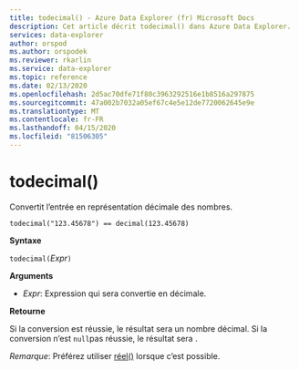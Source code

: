 ```yaml
---
title: todecimal() - Azure Data Explorer (fr) Microsoft Docs
description: Cet article décrit todecimal() dans Azure Data Explorer.
services: data-explorer
author: orspod
ms.author: orspodek
ms.reviewer: rkarlin
ms.service: data-explorer
ms.topic: reference
ms.date: 02/13/2020
ms.openlocfilehash: 2d5ac70dfe71f80c3963292516e1b8516a297875
ms.sourcegitcommit: 47a002b7032a05ef67c4e5e12de7720062645e9e
ms.translationtype: MT
ms.contentlocale: fr-FR
ms.lasthandoff: 04/15/2020
ms.locfileid: "81506305"
---
```

# <a name="todecimal"></a>todecimal()

Convertit l’entrée en représentation décimale des nombres.

```kusto
todecimal("123.45678") == decimal(123.45678)
```

**Syntaxe**

`todecimal(`*Expr*`)`

**Arguments**

* *Expr*: Expression qui sera convertie en décimale. 

**Retourne**

Si la conversion est réussie, le résultat sera un nombre décimal.
Si la conversion n’est `null`pas réussie, le résultat sera .
 
*Remarque*: Préférez utiliser [réel()](./scalar-data-types/real.md) lorsque c’est possible.